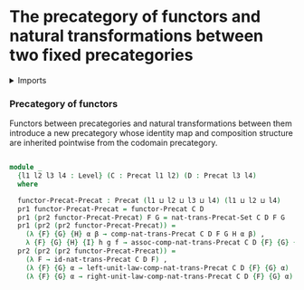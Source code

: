 #  The precategory of functors and natural transformations between two fixed precategories

<details><summary>Imports</summary>
```agda
module category-theory.precategory-of-functors where
open import category-theory.functors-precategories
open import category-theory.natural-transformations-precategories
open import category-theory.precategories
open import foundation.dependent-pair-types
open import foundation.embeddings
open import foundation.equational-reasoning
open import foundation.function-extensionality
open import foundation.identity-types
open import foundation.injective-maps
open import foundation.propositions
open import foundation.subtypes
open import foundation.universe-levels
```
</details>

### Precategory of functors

Functors between precategories and natural transformations between them introduce a
new precategory whose identity map and composition structure are inherited pointwise
from the codomain precategory.

```agda

module _
  {l1 l2 l3 l4 : Level} (C : Precat l1 l2) (D : Precat l3 l4)
  where

  functor-Precat-Precat : Precat (l1 ⊔ l2 ⊔ l3 ⊔ l4) (l1 ⊔ l2 ⊔ l4)
  pr1 functor-Precat-Precat = functor-Precat C D
  pr1 (pr2 functor-Precat-Precat) F G = nat-trans-Precat-Set C D F G
  pr1 (pr2 (pr2 functor-Precat-Precat)) =
    (λ {F} {G} {H} α β → comp-nat-trans-Precat C D F G H α β) ,
    λ {F} {G} {H} {I} h g f → assoc-comp-nat-trans-Precat C D {F} {G} {H} {I} f g h
  pr2 (pr2 (pr2 functor-Precat-Precat)) =
    (λ F → id-nat-trans-Precat C D F) ,
    (λ {F} {G} α → left-unit-law-comp-nat-trans-Precat C D {F} {G} α) ,
    (λ {F} {G} α → right-unit-law-comp-nat-trans-Precat C D {F} {G} α)
```

